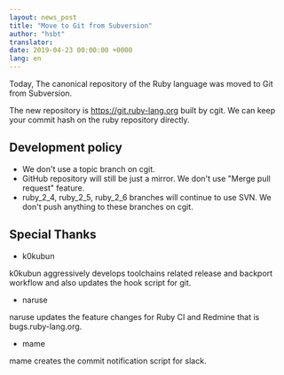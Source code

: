 ```yaml
---
layout: news_post
title: "Move to Git from Subversion"
author: "hsbt"
translator:
date: 2019-04-23 00:00:00 +0000
lang: en
---
```


Today, The canonical repository of the Ruby language was moved to Git from Subversion.

The new repository is https://git.ruby-lang.org built by cgit. We can keep your commit hash on the ruby repository directly.

## Development policy

* We don't use a topic branch on cgit.
* GitHub repository will still be just a mirror. We don't use "Merge pull request" feature.
* ruby_2_4, ruby_2_5, ruby_2_6 branches will continue to use SVN. We don't push anything to these branches on cgit.

## Special Thanks

* k0kubun

k0kubun aggressively develops toolchains related release and backport workflow and also updates the hook script for git.

* naruse

naruse updates the feature changes for Ruby CI and Redmine that is bugs.ruby-lang.org.

* mame

mame creates the commit notification script for slack.

